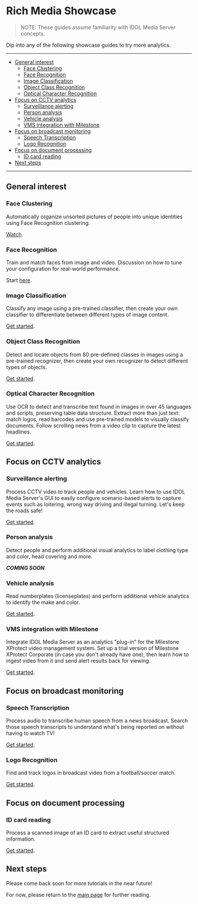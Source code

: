 # Rich Media Showcase

> NOTE: These guides assume familiarity with IDOL Media Server concepts.

Dip into any of the following showcase guides to try more analytics.

---

- [General interest](#general-interest)
  - [Face Clustering](#face-clustering)
  - [Face Recognition](#face-recognition)
  - [Image Classification](#image-classification)
  - [Object Class Recognition](#object-class-recognition)
  - [Optical Character Recognition](#optical-character-recognition)
- [Focus on CCTV analytics](#focus-on-cctv-analytics)
  - [Surveillance alerting](#surveillance-alerting)
  - [Person analysis](#person-analysis)
  - [Vehicle analysis](#vehicle-analysis)
  - [VMS integration with Milestone](#vms-integration-with-milestone)
- [Focus on broadcast monitoring](#focus-on-broadcast-monitoring)
  - [Speech Transcription](#speech-transcription)
  - [Logo Recognition](#logo-recognition)
- [Focus on document processing](#focus-on-document-processing)
  - [ID card reading](#id-card-reading)
- [Next steps](#next-steps)

---

## General interest

### Face Clustering

Automatically organize unsorted pictures of people into unique identities using Face Recognition clustering.

[Watch](https://www.youtube.com/watch?v=FlnAqKKrQYw&list=PLlUdEXI83_Xoq5Fe2iUnY8fjV9PuX61FA).

<!-- TODO: Add lesson. -->

### Face Recognition

Train and match faces from image and video. Discussion on how to tune your configuration for real-world performance.

Start [here](./face-recognition/README.md).

### Image Classification

Classify any image using a pre-trained classifier, then create your own classifier to differentiate between different types of image content.

[Get started](./image-classification/README.md).

### Object Class Recognition

Detect and locate objects from 80 pre-defined classes in images using a pre-trained recognizer, then create your own recognizer to detect different types of objects.

[Get started](./object-class-recognition/README.md).

### Optical Character Recognition

Use OCR to detect and transcribe text found in images in over 45 languages and scripts, preserving table data structure.  Extract more than just text: match logos, read barcodes and use pre-trained models to visually classify documents.  Follow scrolling news from a video clip to capture the latest headlines.

[Get started](./optical-character-recognition/README.md).

## Focus on CCTV analytics

### Surveillance alerting

Process CCTV video to track people and vehicles.  Learn how to use IDOL Media Server's GUI to easily configure scenario-based alerts to capture events such as loitering, wrong way driving and illegal turning.  Let's keep the roads safe!

[Get started](./surveillance/README.md).

### Person analysis

Detect people and perform additional visual analytics to label clothing type and color, head covering and more.

__*COMING SOON*__

### Vehicle analysis

Read numberplates (licenseplates) and perform additional vehicle analytics to identify the make and color.

[Get started](./vehicle-analysis/README.md).

### VMS integration with Milestone

Integrate IDOL Media Server as an analytics "plug-in" for the Milestone XProtect video management system.  Set up a trial version of Milestone XProtect Corporate (in case you don't already have one), then learn how to ingest video from it and send alert results back for viewing.

[Get started](./milestone-integration/README.md).

## Focus on broadcast monitoring

### Speech Transcription

Process audio to transcribe human speech from a news broadcast. Search those speech transcripts to understand what's being reported on without having to watch TV!

[Get started](./speech-transcription/README.md).

### Logo Recognition

Find and track logos in broadcast video from a football/soccer match.

[Get started](./logo-recognition/README.md).

## Focus on document processing

### ID card reading

Process a scanned image of an ID card to extract useful structured information.

[Get started](./id-card-ocr/README.md).

## Next steps

Please come back soon for more tutorials in the near future!

For now, please return to the [main page](../README.md#further-reading) for further reading.

